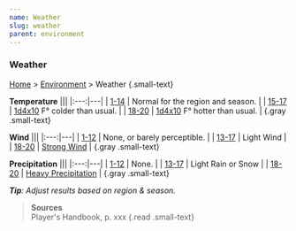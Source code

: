 ```yaml
---
name: Weather
slug: weather
parent: environment
---
```

### Weather
[Home](dm-operations-center) > [Environment](environment) > Weather {.small-text}

**Temperature**
|||
|:---:|---|
| [1-14](/roll/1d20)  | Normal for the region and season. |
| [15-17](/roll/1d20) | [1d4x10](/roll/1d4*10) F° colder than usual. |
| [18-20](/roll/1d20) | [1d4x10](/roll/1d4*10) F° hotter than usual. |
{.gray .small-text}

**Wind**
|||
|:---:|---|
| [1-12](/roll/1d20)  | None, or barely perceptible. |
| [13-17](/roll/1d20) | Light Wind |
| [18-20](/roll/1d20) | [Strong Wind](strong-wind) |
{.gray .small-text}

**Precipitation**
|||
|:---:|---|
| [1-12](/roll/1d20)  | None. |
| [13-17](/roll/1d20) | Light Rain or Snow |
| [18-20](/roll/1d20) | [Heavy Precipitation](heavy-precipitation) |
{.gray .small-text}

***Tip**: Adjust results based on region & season.*

> **Sources** <br/>
> Player's Handbook, p. xxx
{.read .small-text}

